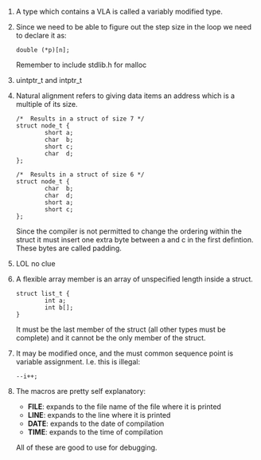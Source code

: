 1.  A type which contains a VLA is called a variably modified type.

1.  Since we need to be able to figure out the step size in the loop we need to
    declare it as:
    ```
    double (*p)[n];
    ```
    Remember to include stdlib.h for malloc
1.  uintptr_t and intptr_t

1.  Natural alignment refers to giving data items an address which is a multiple
    of its size.
    ```
    /*  Results in a struct of size 7 */
    struct node_t {
            short a;
            char  b;
            short c;
            char  d;
    };

    /*  Results in a struct of size 6 */
    struct node_t {
            char  b;
            char  d;
            short a;
            short c;
    };
    ```
    Since the compiler is not permitted to change the ordering within the struct
    it must insert one extra byte between a and c in the first defintion. These
    bytes are called padding.

1.  LOL no clue

1.  A flexible array member is an array of unspecified length inside a struct.
    ```
    struct list_t {
            int a;
            int b[];
    }
    ```
    It must be the last member of the struct (all other types must be complete)
    and it cannot be the only member of the struct.

1.  It may be modified once, and the must common sequence point is variable
    assignment.
    I.e. this is illegal:
    ```
    --i++;
    ```
1.  The macros are pretty self explanatory:
    * __FILE__: expands to the file name of the file where it is printed
    * __LINE__: expands to the line where it is printed
    * __DATE__: expands to the date of compilation
    * __TIME__: expands to the time of compilation

    All of these are good to use for debugging.
